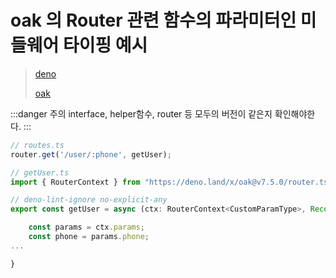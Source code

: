 # oak 의 Router 관련 함수의 파라미터인 미들웨어 타이핑 예시

> [deno](https://deno.land/)
>
> [oak](https://github.com/oakserver/oak)

:::danger 주의
interface, helper함수, router 등 모두의 버전이 같은지 확인해야한다.
:::

```ts
// routes.ts
router.get('/user/:phone', getUser);
```
<!-- markdownlint-disable -->
```ts
// getUser.ts
import { RouterContext } from "https://deno.land/x/oak@v7.5.0/router.ts";

// deno-lint-ignore no-explicit-any
export const getUser = async (ctx: RouterContext<CustomParamType>, Record<string, any>>) => {

    const params = ctx.params;
    const phone = params.phone;
...

}
```
<!-- markdownlint-enable -->